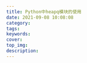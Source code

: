 ```yaml
---
title: Python中heapq模块的使用
date: 2021-09-08 10:08:08
category:
tags:
keywords:
cover:
top_img:
description:
---
```




